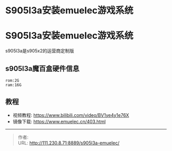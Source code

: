 # S905l3a安装emuelec游戏系统


<!--more-->
# S905l3a安装emuelec游戏系统
s905l3a是s905x2的运营商定制版
## s905l3a魔百盒硬件信息
```
rom:2G
ram:16G
```

## 教程
- 视频教程: https://www.bilibili.com/video/BV1ye4y1e76X
- 镜像下载: https://www.emuelec.cn/403.html


---

> 作者:   
> URL: http://111.230.8.71:8889/s905l3a-emuelec/  

